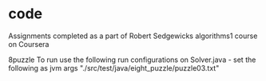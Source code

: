 # code
Assignments completed as a part of Robert Sedgewicks algorithms1 course on Coursera

8puzzle 
To run use the following run configurations on Solver.java - set the following as jvm args
"./src/test/java/eight_puzzle/puzzle03.txt"
